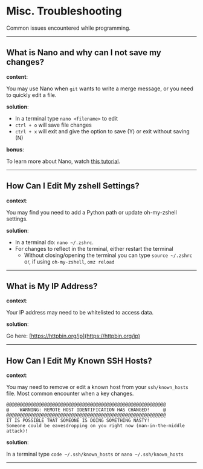 # Misc. Troubleshooting

Common issues encountered while programming.

---

## What is Nano and why can I not save my changes?

**content**:

You may use Nano when `git` wants to write a merge message, or you need to quickly edit a file.

**solution**:

- In a terminal type `nano <filename>` to edit
- `ctrl + o` will save file changes
- `ctrl + x` will exit and give the option to save (Y) or exit without saving (N)

**bonus**:

To learn more about Nano, watch [this tutorial](https://www.youtube.com/watch?v=DLeATFgGM-A).

---

## How Can I Edit My zshell Settings?

**context**:

You may find you need to add a Python path or update oh-my-zshell settings.

**solution**:

- In a terminal do: `nano ~/.zshrc`.
- For changes to reflect in the terminal, either restart the terminal
  - Without closing/opening the terminal you can type `source ~/.zshrc` or, if using `oh-my-zshell`, `omz reload`

---

## What is My IP Address?

**context**:

Your IP address may need to be whitelisted to access data.

**solution**:

Go here: [https://httpbin.org/ip](https://httpbin.org/ip)

---

## How Can I Edit My Known SSH Hosts?

**context**:

You may need to remove or edit a known host from your `ssh/known_hosts` file. Most common encounter when a key changes.

```
@@@@@@@@@@@@@@@@@@@@@@@@@@@@@@@@@@@@@@@@@@@@@@@@@@@@@@@@@@@
@    WARNING: REMOTE HOST IDENTIFICATION HAS CHANGED!     @
@@@@@@@@@@@@@@@@@@@@@@@@@@@@@@@@@@@@@@@@@@@@@@@@@@@@@@@@@@@
IT IS POSSIBLE THAT SOMEONE IS DOING SOMETHING NASTY!
Someone could be eavesdropping on you right now (man-in-the-middle attack)!
```

**solution**:

In a terminal type `code ~/.ssh/known_hosts` or `nano ~/.ssh/known_hosts`

---


